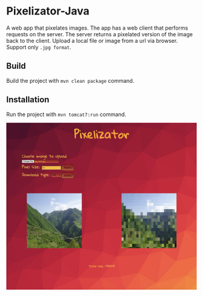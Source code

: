 # Pixelizator-Java
A web app that pixelates images. The app has a web client that performs requests on the server. The server returns a pixelated version of the image back to the client. Upload a local file or image from a url via browser. Support only `.jpg format`.

## Build
Build the project with `mvn clean package` command.

## Installation
Run the project with `mvn tomcat7:run` command.

![alt text](https://github.com/MaksimDannik/Pixelizator/blob/master/src/main/webapp/img/Pix.jpg)

